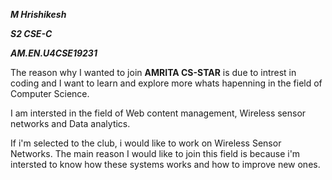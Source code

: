 ***M Hrishikesh***

***S2 CSE-C***

***AM.EN.U4CSE19231***

The reason why I wanted to join **AMRITA CS-STAR** is due to intrest in coding and I want to learn and explore more whats hapenning in the field of Computer Science.

I am intersted in the field of Web content management, Wireless sensor networks and Data analytics.

If i'm selected to the club, i would like to work on Wireless Sensor Networks. The main reason I would like to join this field is because i'm intersted to know how these systems works and how to improve new ones.
